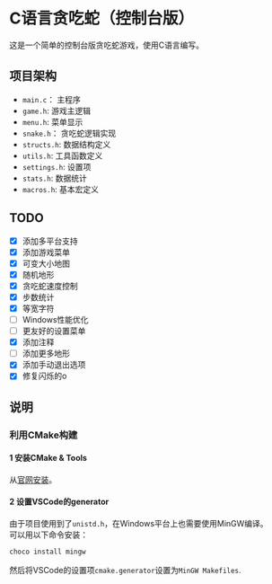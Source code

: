 # C语言贪吃蛇（控制台版）

这是一个简单的控制台版贪吃蛇游戏，使用C语言编写。

## 项目架构

- `main.c`： 主程序
- `game.h`: 游戏主逻辑
- `menu.h`: 菜单显示
- `snake.h`： 贪吃蛇逻辑实现
- `structs.h`: 数据结构定义
- `utils.h`: 工具函数定义
- `settings.h`: 设置项
- `stats.h`: 数据统计
- `macros.h`: 基本宏定义

## TODO
- [x] 添加多平台支持
- [x] 添加游戏菜单
- [x] 可变大小地图
- [x] 随机地形
- [x] 贪吃蛇速度控制
- [x] 步数统计
- [x] 等宽字符
- [ ] Windows性能优化
- [ ] 更友好的设置菜单
- [x] 添加注释
- [ ] 添加更多地形
- [x] 添加手动退出选项
- [x] 修复闪烁的o

## 说明

### 利用CMake构建

#### 1 安装CMake & Tools

从[官网安装](https://cmake.org/download/)。

#### 2 设置VSCode的generator

由于项目使用到了`unistd.h`，在Windows平台上也需要使用MinGW编译。  
可以用以下命令安装：
```bash
choco install mingw
```

然后将VSCode的设置项`cmake.generator`设置为`MinGW Makefiles`.

